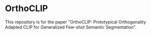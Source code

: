 # OrthoCLIP
This repository is for the paper "OrthoCLIP: Prototypical Orthogonality Adapted CLIP for Generalized Few-shot Semantic Segmentation".
